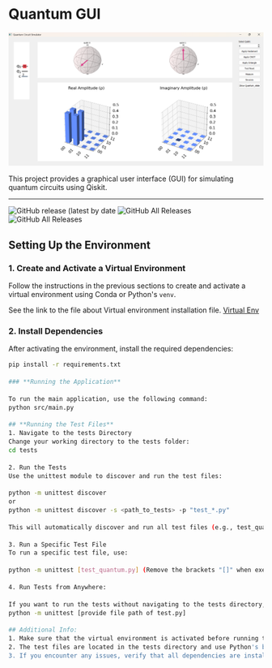 # Quantum GUI

![Quantum GUI](Pak_Sim.png)

This project provides a graphical user interface (GUI) for simulating quantum circuits using Qiskit.

---

![GitHub release (latest by date](https://img.shields.io/github/v0.1/release/<Panther>/<quantum-gui>)
![GitHub All Releases](https://img.shields.io/github/downloads/<Panther>/<quantum-gui>/total)
![GitHub All Releases](https://img.shields.io/github/downloads/{owaisishtiaqsiddiqui}/{quantum-gui}/total)


## **Setting Up the Environment**

### 1. **Create and Activate a Virtual Environment**
Follow the instructions in the previous sections to create and activate a virtual environment using Conda or Python's `venv`.

See the link to the file about Virtual environment installation file.
[Virtual Env](https://github.com/owaisishtiaqsiddiqui/quantum-gui/blob/main/Create%20Virtual_env.md)

### 2. **Install Dependencies**
After activating the environment, install the required dependencies:
```bash
pip install -r requirements.txt

### **Running the Application**

To run the main application, use the following command:
python src/main.py

## **Running the Test Files**
1. Navigate to the tests Directory
Change your working directory to the tests folder:
cd tests

2. Run the Tests
Use the unittest module to discover and run the test files:

python -m unittest discover
or
python -m unittest discover -s <path_to_tests> -p "test_*.py"

This will automatically discover and run all test files (e.g., test_quantum.py, test_gui.py) in the tests directory.

3. Run a Specific Test File
To run a specific test file, use:

python -m unittest [test_quantum.py] (Remove the brackets "[]" when executing the command)

4. Run Tests from Anywhere:

If you want to run the tests without navigating to the tests directory, provide the full path to the test file:
python -m unittest [provide file path of test.py]

## Additional Info:
1. Make sure that the virtual environment is activated before running the tests.
2. The test files are located in the tests directory and use Python's built-in unittest framework.
3. If you encounter any issues, verify that all dependencies are installed and the src module is correctly configured in the Python path.
